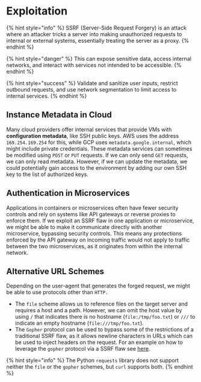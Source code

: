 # Exploitation

{% hint style="info" %}
SSRF (Server-Side Request Forgery) is an attack where an attacker tricks a server into making unauthorized requests to internal or external systems, essentially treating the server as a proxy.
{% endhint %}

{% hint style="danger" %}
This can expose sensitive data, access internal networks, and interact with services not intended to be accessible.
{% endhint %}

{% hint style="success" %}
Validate and sanitize user inputs, restrict outbound requests, and use network segmentation to limit access to internal services.
{% endhint %}

## Instance Metadata in Cloud

Many cloud providers offer internal services that provide VMs with **configuration metadata**, like SSH public keys. AWS uses the address `169.254.169.254` for this, while GCP uses `metadata.google.internal`, which might include private credentials. These metadata services can sometimes be modified using `POST` or `PUT` requests. If we can only send `GET` requests, we can only read metadata. However, if we can update the metadata, we could potentially gain access to the environment by adding our own SSH key to the list of authorized keys.

## Authentication in Microservices&#x20;

Applications in containers or microservices often have fewer security controls and rely on systems like API gateways or reverse proxies to enforce them. If we exploit an SSRF flaw in one application or microservice, we might be able to make it communicate directly with another microservice, bypassing security controls. This means any protections enforced by the API gateway on incoming traffic would not apply to traffic between the two microservices, as it originates from within the internal network.

## Alternative URL Schemes

Depending on the user-agent that generates the forged request, we might be able to use protocols other than `HTTP.`

* The `file` scheme allows us to reference files on the target server and requires a host and a path. However, we can omit the host value by using `/` that indicates there is no hostname (`file:/tmp/foo.txt`) or `///` to indicate an empty hostname (`file:///tmp/foo.txt`).
* The `Gopher` protocol can be used to bypass some of the restrictions of a traditional SSRF flaw, as it allows newline characters in URLs which can be used to inject headers on the request. For an example on how to leverage the `gopher` protocol via a SSRF flaw see [here](examples.md#gopher).

{% hint style="info" %}
The Python `requests` library does not support neither the `file` or the `gopher` schemes, but `curl` supports both.
{% endhint %}
